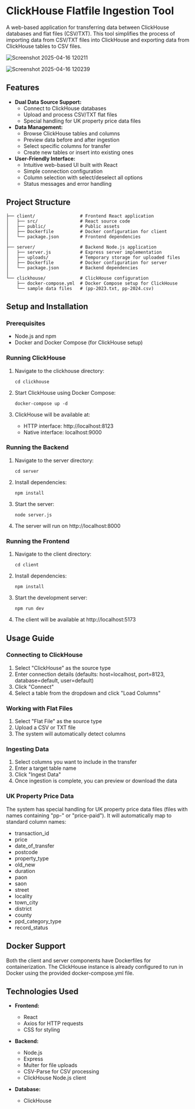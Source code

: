 # ClickHouse Flatfile Ingestion Tool

A web-based application for transferring data between ClickHouse databases and flat files (CSV/TXT). This tool simplifies the process of importing data from CSV/TXT files into ClickHouse and exporting data from ClickHouse tables to CSV files.

![Screenshot 2025-04-16 120211](https://github.com/user-attachments/assets/a2fe64e7-ce1e-45db-9887-f97ada0a3c29)

![Screenshot 2025-04-16 120239](https://github.com/user-attachments/assets/43288274-08ce-47f6-8802-6237ecf0a5eb)

## Features

-   **Dual Data Source Support:**
    -   Connect to ClickHouse databases
    -   Upload and process CSV/TXT flat files
    -   Special handling for UK property price data files
-   **Data Management:**
    -   Browse ClickHouse tables and columns
    -   Preview data before and after ingestion
    -   Select specific columns for transfer
    -   Create new tables or insert into existing ones
-   **User-Friendly Interface:**
    -   Intuitive web-based UI built with React
    -   Simple connection configuration
    -   Column selection with select/deselect all options
    -   Status messages and error handling

## Project Structure

```
├── client/                 # Frontend React application
│   ├── src/                # React source code
│   ├── public/             # Public assets
│   ├── Dockerfile          # Docker configuration for client
│   └── package.json        # Frontend dependencies
│
├── server/                 # Backend Node.js application
│   ├── server.js           # Express server implementation
│   ├── uploads/            # Temporary storage for uploaded files
│   ├── Dockerfile          # Docker configuration for server
│   └── package.json        # Backend dependencies
│
└── clickhouse/             # ClickHouse configuration
    ├── docker-compose.yml  # Docker Compose setup for ClickHouse
    └── sample data files   # (pp-2023.txt, pp-2024.csv)
```

## Setup and Installation

### Prerequisites

-   Node.js and npm
-   Docker and Docker Compose (for ClickHouse setup)

### Running ClickHouse

1. Navigate to the clickhouse directory:

    ```
    cd clickhouse
    ```

2. Start ClickHouse using Docker Compose:

    ```
    docker-compose up -d
    ```

3. ClickHouse will be available at:
    - HTTP interface: http://localhost:8123
    - Native interface: localhost:9000

### Running the Backend

1. Navigate to the server directory:

    ```
    cd server
    ```

2. Install dependencies:

    ```
    npm install
    ```

3. Start the server:

    ```
    node server.js
    ```

4. The server will run on http://localhost:8000

### Running the Frontend

1. Navigate to the client directory:

    ```
    cd client
    ```

2. Install dependencies:

    ```
    npm install
    ```

3. Start the development server:

    ```
    npm run dev
    ```

4. The client will be available at http://localhost:5173

## Usage Guide

### Connecting to ClickHouse

1. Select "ClickHouse" as the source type
2. Enter connection details (defaults: host=localhost, port=8123, database=default, user=default)
3. Click "Connect"
4. Select a table from the dropdown and click "Load Columns"

### Working with Flat Files

1. Select "Flat File" as the source type
2. Upload a CSV or TXT file
3. The system will automatically detect columns

### Ingesting Data

1. Select columns you want to include in the transfer
2. Enter a target table name
3. Click "Ingest Data"
4. Once ingestion is complete, you can preview or download the data

### UK Property Price Data

The system has special handling for UK property price data files (files with names containing "pp-" or "price-paid"). It will automatically map to standard column names:

-   transaction_id
-   price
-   date_of_transfer
-   postcode
-   property_type
-   old_new
-   duration
-   paon
-   saon
-   street
-   locality
-   town_city
-   district
-   county
-   ppd_category_type
-   record_status

## Docker Support

Both the client and server components have Dockerfiles for containerization. The ClickHouse instance is already configured to run in Docker using the provided docker-compose.yml file.

## Technologies Used

-   **Frontend:**

    -   React
    -   Axios for HTTP requests
    -   CSS for styling

-   **Backend:**

    -   Node.js
    -   Express
    -   Multer for file uploads
    -   CSV-Parse for CSV processing
    -   ClickHouse Node.js client

-   **Database:**
    -   ClickHouse
